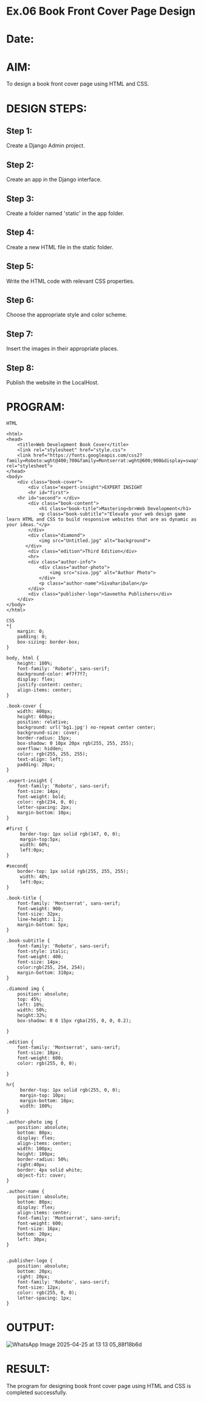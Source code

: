 # Ex.06 Book Front Cover Page Design
# Date:
# AIM:
To design a book front cover page using HTML and CSS.

# DESIGN STEPS:
## Step 1:
Create a Django Admin project.

## Step 2:
Create an app in the Django interface.

## Step 3:
Create a folder named 'static' in the app folder.

## Step 4:
Create a new HTML file in the static folder.

## Step 5:
Write the HTML code with relevant CSS properties.

## Step 6:
Choose the appropriate style and color scheme.

## Step 7:
Insert the images in their appropriate places.

## Step 8:
Publish the website in the LocalHost.

# PROGRAM:
```
HTML

<html>
<head>
    <title>Web Development Book Cover</title>
    <link rel="stylesheet" href="style.css">
    <link href="https://fonts.googleapis.com/css2?family=Roboto:wght@400;700&family=Montserrat:wght@600;900&display=swap" rel="stylesheet">
</head>
<body>
    <div class="book-cover">
        <div class="expert-insight">EXPERT INSIGHT
        <hr id="first"> 
    <hr id="second"> </div>
        <div class="book-content">
            <h1 class="book-title">Mastering<br>Web Development</h1>
            <p class="book-subtitle">"Elevate your web design game learn HTML and CSS to build responsive websites that are as dynamic as your ideas."</p>
        </div>
        <div class="diamond">
            <img src="Untitled.jpg" alt="background">
       </div>
        <div class="edition">Third Edition</div>
        <hr>
        <div class="author-info">
            <div class="author-photo">
                <img src="siva.jpg" alt="Author Photo">
            </div>
            <p class="author-name">Sivaharibalan</p>
        </div>
        <div class="publisher-logo">Saveetha Publishers</div>
    </div>
</body>
</html>

CSS
*{
    margin: 0;
    padding: 0;
    box-sizing: border-box;
}

body, html {
    height: 100%;
    font-family: 'Roboto', sans-serif;
    background-color: #f7f7f7;
    display: flex;
    justify-content: center;
    align-items: center;
}

.book-cover {
    width: 400px;
    height: 600px;
    position: relative;
    background: url('bg1.jpg') no-repeat center center;
    background-size: cover;
    border-radius: 15px;
    box-shadow: 0 10px 20px rgb(255, 255, 255);
    overflow: hidden;
    color: rgb(255, 255, 255);
    text-align: left;
    padding: 20px;
}

.expert-insight {
    font-family: 'Roboto', sans-serif;
    font-size: 14px;
    font-weight: bold;
    color: rgb(234, 0, 0);
    letter-spacing: 2px;
    margin-bottom: 10px;
}

#first {
     border-top: 1px solid rgb(147, 0, 0);
     margin-top:5px;
     width: 60%;
     left:0px;
}

#second{
    border-top: 1px solid rgb(255, 255, 255);
     width: 40%;
     left:0px;
}

.book-title {
    font-family: 'Montserrat', sans-serif;
    font-weight: 900;
    font-size: 32px;
    line-height: 1.2;
    margin-bottom: 5px;
}

.book-subtitle {
    font-family: 'Roboto', sans-serif;
    font-style: italic;
    font-weight: 400;
    font-size: 14px;
    color:rgb(255, 254, 254);
    margin-bottom: 310px;
}

.diamond img {
    position: absolute;
    top: 45%;    
    left: 10%; 
    width: 50%;  
    height:32%; 
    box-shadow: 0 0 15px rgba(255, 0, 0, 0.2);  
   
}

.edition {
    font-family: 'Montserrat', sans-serif;
    font-size: 18px;
    font-weight: 600;
    color: rgb(255, 0, 0);
   
}

hr{
     border-top: 1px solid rgb(255, 0, 0);
     margin-top: 10px;
     margin-bottom: 10px;
     width: 100%;
}

.author-photo img {
    position: absolute;
    bottom: 80px;
    display: flex;
    align-items: center;
    width: 100px;
    height: 100px;
    border-radius: 50%;
    right:40px;
    border: 4px solid white;
    object-fit: cover;
}

.author-name {
    position: absolute;
    bottom: 80px;
    display: flex;
    align-items: center;
    font-family: 'Montserrat', sans-serif;
    font-weight: 600;
    font-size: 16px;
    bottom: 20px;
    left: 30px;
}


.publisher-logo {
    position: absolute;
    bottom: 20px;
    right: 20px;
    font-family: 'Roboto', sans-serif;
    font-size: 12px;
    color: rgb(255, 0, 0);
    letter-spacing: 1px;
}
```
# OUTPUT:
![WhatsApp Image 2025-04-25 at 13 13 05_88f18b6d](https://github.com/user-attachments/assets/22cb4a86-1e4f-416f-bc31-893f9aafb0d7)

# RESULT:
The program for designing book front cover page using HTML and CSS is completed successfully.
